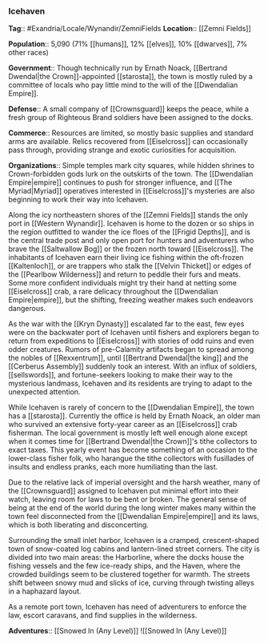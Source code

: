### Icehaven
**Tag**:: #Exandria/Locale/Wynandir/ZemniFields
**Location**:: [[Zemni Fields]]

**Population**:: 5,090 (71% [[humans]], 12% [[elves]], 10% [[dwarves]], 7% other races)

**Government**:: Though technically run by Ernath Noack, [[Bertrand Dwendal|the Crown]]-appointed [[starosta]], the town is mostly ruled by a committee of locals who pay little mind to the will of the [[Dwendalian Empire]].

**Defense**:: A small company of [[Crownsguard]] keeps the peace, while a fresh group of Righteous Brand soldiers have been assigned to the docks.

**Commerce**:: Resources are limited, so mostly basic supplies and standard arms are available. Relics recovered from [[Eiselcross]] can occasionally pass through, providing strange and exotic curiosities for acquisition.

**Organizations**:: Simple temples mark city squares, while hidden shrines to Crown-forbidden gods lurk on the outskirts of the town. The [[Dwendalian Empire|empire]] continues to push for stronger influence, and [[The Myriad|Myriad]] operatives interested in [[Eiselcross]]'s mysteries are also beginning to work their way into Icehaven.

Along the icy northeastern shores of the [[Zemni Fields]] stands the only port in [[Western Wynandir]]. Icehaven is home to the dozen or so ships in the region outfitted to wander the ice floes of the [[Frigid Depths]], and is the central trade post and only open port for hunters and adventurers who brave the [[Saltwallow Bog]] or the frozen north toward [[Eiselcross]]. The inhabitants of Icehaven earn their living ice fishing within the oft-frozen [[Kaltenloch]], or are trappers who stalk the [[Velvin Thicket]] or edges of the [[Pearlbow Wilderness]] and return to peddle their furs and meats. Some more confident individuals might try their hand at netting some [[Eiselcross]] crab, a rare delicacy throughout the [[Dwendalian Empire|empire]], but the shifting, freezing weather makes such endeavors dangerous.

As the war with the [[Kryn Dynasty]] escalated far to the east, few eyes were on the backwater port of Icehaven until fishers and explorers began to return from expeditions to [[Eiselcross]] with stories of odd ruins and even odder creatures. Rumors of pre-Calamity artifacts began to spread among the nobles of [[Rexxentrum]], until [[Bertrand Dwendal|the king]] and the [[Cerberus Assembly]] suddenly took an interest. With an influx of soldiers, [[sellswords]], and fortune-seekers looking to make their way to the mysterious landmass, Icehaven and its residents are trying to adapt to the unexpected attention.

While Icehaven is rarely of concern to the [[Dwendalian Empire]], the town has a [[starosta]]. Currently the office is held by Ernath Noack, an older man who survived an extensive forty-year career as an [[Eiselcross]] crab fisherman. The local government is mostly left well enough alone except when it comes time for [[Bertrand Dwendal|the Crown]]'s tithe collectors to exact taxes. This yearly event has become something of an occasion to the lower-class fisher folk, who harangue the tithe collectors with fusillades of insults and endless pranks, each more humiliating than the last.

Due to the relative lack of imperial oversight and the harsh weather, many of the [[Crownsguard]] assigned to Icehaven put minimal effort into their watch, leaving room for laws to be bent or broken. The general sense of being at the end of the world during the long winter makes many within the town feel disconnected from the [[Dwendalian Empire|empire]] and its laws, which is both liberating and disconcerting.

Surrounding the small inlet harbor, Icehaven is a cramped, crescent-shaped town of snow-coated log cabins and lantern-lined street corners. The city is divided into two main areas: the Harborline, where the docks house the fishing vessels and the few ice-ready ships, and the Haven, where the crowded buildings seem to be clustered together for warmth. The streets shift between snowy mud and slicks of ice, curving through twisting alleys in a haphazard layout.

As a remote port town, Icehaven has need of adventurers to enforce the law, escort caravans, and find supplies in the wilderness.

**Adventures**:: [[Snowed In (Any Level)]]
![[Snowed In (Any Level)]]